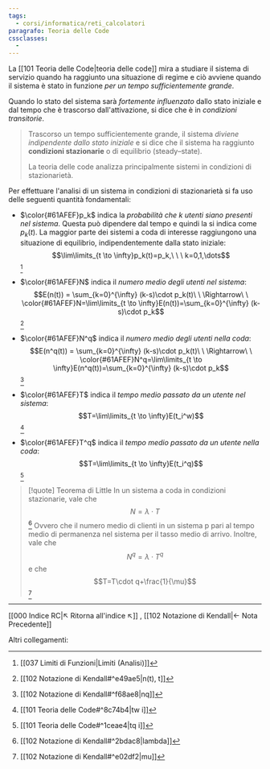```yaml
---
tags:
  - corsi/informatica/reti_calcolatori
paragrafo: Teoria delle Code
cssclasses:
  - 
---
```

La [[101 Teoria delle Code|teoria delle code]] mira a studiare il sistema di servizio quando ha raggiunto una situazione di regime e ciò avviene quando il sistema è stato in funzione *per un tempo sufficientemente grande*.

Quando lo stato del sistema sarà *fortemente influenzato* dallo stato iniziale e dal tempo che è trascorso dall'attivazione, si dice che è in *condizioni transitorie*.

> Trascorso un tempo sufficientemente grande, il sistema *diviene indipendente dallo stato iniziale* e si dice che il sistema ha raggiunto **condizioni stazionarie** o di equilibrio (steady–state).
> 
> La teoria delle code analizza principalmente sistemi in condizioni di stazionarietà.

Per effettuare l'analisi di un sistema in condizioni di stazionarietà si fa uso delle seguenti quantità fondamentali:
- $\color{#61AFEF}p_k$ indica la *probabilità che $k$ utenti siano presenti nel sistema*. Questa può dipendere dal tempo e quindi la si indica come $p_k(t)$. La maggior parte dei sistemi a coda di interesse raggiungono una situazione di equilibrio, indipendentemente dalla stato iniziale: $$\lim\limits_{t \to \infty}p_k(t)=p_k,\ \ \ k=0,1,\dots$$[^1]

- $\color{#61AFEF}N$ indica il *numero medio degli utenti nel sistema*: $$E(n(t)) = \sum_{k=0}^{\infty} (k-s)\cdot p_k(t)\ \ \Rightarrow\ \ \color{#61AFEF}N=\lim\limits_{t \to \infty}E(n(t))=\sum_{k=0}^{\infty} (k-s)\cdot p_k$$[^2]

- $\color{#61AFEF}N^q$ indica il *numero medio degli utenti nella coda*: $$E(n^q(t)) = \sum_{k=0}^{\infty} (k-s)\cdot p_k(t)\ \ \Rightarrow\ \ \color{#61AFEF}N^q=\lim\limits_{t \to \infty}E(n^q(t))=\sum_{k=0}^{\infty} (k-s)\cdot p_k$$[^3]

- $\color{#61AFEF}T$ indica il *tempo medio passato da un utente nel sistema*: $$T=\lim\limits_{t \to \infty}E(t_i^w)$$[^4]
- $\color{#61AFEF}T^q$ indica il *tempo medio passato da un utente nella coda*: $$T=\lim\limits_{t \to \infty}E(t_i^q)$$[^5]

> [!quote] Teorema di Little
> In un sistema a coda in condizioni stazionarie, vale che $$N=\lambda\cdot T$$[^6]
> Ovvero che il numero medio di clienti in un sistema p pari al tempo medio di permanenza nel sistema per il tasso medio di arrivo.
> Inoltre, vale che $$N^q=\lambda \cdot T^q$$ e che $$T=T\cdot q+\frac{1}{\mu}$$[^7]


___
[[000 Indice RC|↖ Ritorna all'indice ↖]] , [[102 Notazione di Kendall|← Nota Precedente]] 

[^1]: [[037 Limiti di Funzioni|Limiti (Analisi)]]
[^2]: [[102 Notazione di Kendall#^e49ae5|n(t), t]]
[^3]: [[102 Notazione di Kendall#^f68ae8|nq]]
[^4]: [[101 Teoria delle Code#^8c74b4|tw i]]
[^5]: [[101 Teoria delle Code#^1ceae4|tq i]]
[^6]: [[102 Notazione di Kendall#^2bdac8|lambda]]
[^7]: [[102 Notazione di Kendall#^e02df2|mu]]


Altri collegamenti: 